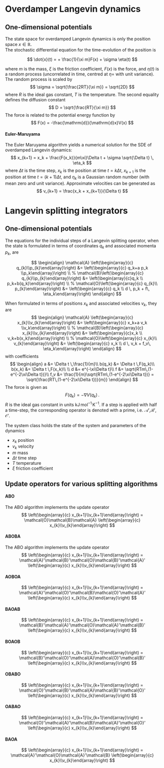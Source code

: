 
# Overdamper Langevin dynamics
## One-dimensional potentials
The state space for overdamped Langevin dynamics is only the position space $x\in \mathbb{R}$.  
The stochastic differential equation for the time-evolution of the position is

$$
	\dot{x}(t) = + \frac{1}{\xi m}F(x) + \sigma \eta(t)
$$

where $m$ is the mass, $\xi$ is the friction coefficient, $F(x)$ is the force, and $\eta(t)$ is a random process (uncorrelated in time, centred at $\eta=$ with unit variance). The random process is scaled by 
$$
	\sigma = \sqrt{\frac{2RT}{\xi m}} = \sqrt{2D}
$$where $R$ is the ideal gas constant, $T$ is the temperature. The second equality defines the diffusion constant
$$
	D = \sqrt{\frac{RT}{\xi m}}
$$
The force is related to the potential energy function by 
$$
	F(x) = -\frac{\mathrm{d}}{\mathrm{d}x}V(x)
$$
#### Euler-Maruyama
The Euler Maruyama algorithm yields a numerical solution for the SDE of overdamped Langevin dynamics: 
$$
	x_{k+1} = x_k + \frac{F(x_k)}{m\xi}\Delta t + \sigma \sqrt{\Delta t} \, \eta_k
$$
where $\Delta t$ is the time step, $x_k$ is the position at time $t=k\Delta t$, $x_{k+1}$ is the position at time $t=(k+1)\Delta t$, and $\eta_k$ is a Gaussian random number (with mean zero and unit variance).
Approximate velocities can be generated as
$$
	v_{k+1} = \frac{x_k + x_{k+1}}{\Delta t}
$$

# Langevin splitting integrators

## One-dimensional potentials
The equations for the individual steps of a Langevin splitting operator, when the state is formulated in terms of coordinates $q_k$ and associated momenta $p_k$, are

$$
\begin{align}
\mathcal{A} \left(\begin{array}{c} q_{k}\\p_{k}\end{array}\right) 
&= \left(\begin{array}{c} q_k+a p_k \\p_k\end{array}\right) \\
%
\mathcal{B}\left(\begin{array}{c} q_{k}\\p_{k}\end{array}\right) 
     &= \left(\begin{array}{c}q_k \\ p_k+b(q_k)\end{array}\right) \\ 
%
\mathcal{O}\left(\begin{array}{c} q_{k}\\ p_{k}\end{array}\right) 
     &= \left(\begin{array}{c} q_k \\ d \, p_k + f\, \eta_k\end{array}\right)
\end{align}
$$

When formulated in terms of positions $x_k$ and associated velocities $v_k$, they are
$$
\begin{align}
\mathcal{A} \left(\begin{array}{c} x_{k}\\v_{k}\end{array}\right) 
&= \left(\begin{array}{c} x_k+a v_k \\v_k\end{array}\right) \\
%
\mathcal{B}\left(\begin{array}{c} x_{k}\\v_{k}\end{array}\right) 
     &= \left(\begin{array}{c}x_k \\ v_k+b(x_k)\end{array}\right) \\ 
%
\mathcal{O}\left(\begin{array}{c} x_{k}\\ v_{k}\end{array}\right) 
     &= \left(\begin{array}{c} x_k \\ d \, v_k + f_v\, \eta_k\end{array}\right)
\end{align}
$$
with coefficients
$$
\begin{align}
a      &= \Delta t \,\frac{1}{m}\\
b(q_k) &= \Delta t \,F(q_k)\\
b(x_k) &= \Delta t \,F(x_k)\\ \\
d      &= e^{-\xi\Delta t}\\
f      &= \sqrt{RTm\,(1-e^{-2\xi\Delta t})}\\
f_v   &= \frac{1}{m}\sqrt{RTm\,(1-e^{-2\xi\Delta t})} = \sqrt{\frac{RT\,(1-e^{-2\xi\Delta t})}{m}} 
\end{align}
$$
The force is given as 
$$
F(q_k) = -\nabla V(q_k) \, .
$$
$R$ is the ideal gas constant in units $\mathrm{kJ}\,\mathrm{mol}^{-1}\, \mathrm{K}^{-1}$.
If a step is applied with half a time-step, the corresponding operator is denoted with a prime, i.e. $\mathcal{A}'$,$\mathcal{B}'$, $\mathcal{O}'$. 

The system class holds the state of the system and parameters of the dynamics
- $x_k$ position
- $v_k$ velocity
- $m$ mass
- $\Delta t$ time step
- $T$ temperature
- $\xi$ friction coefficient

## Update operators for various splitting algorithms
#### ABO
The ABO algorithm implements the update operator
$$
\left(\begin{array}{c} x_{k+1}\\v_{k+1}\end{array}\right) =
\mathcal{O}\mathcal{B}\mathcal{A} \left(\begin{array}{c} x_{k}\\v_{k}\end{array}\right) 
$$
#### ABOBA
The ABO algorithm implements the update operator
$$
\left(\begin{array}{c} x_{k+1}\\v_{k+1}\end{array}\right) =
\mathcal{A}'\mathcal{B}'\mathcal{O}\mathcal{B}'\mathcal{A}' \left(\begin{array}{c} x_{k}\\v_{k}\end{array}\right) 
$$
#### AOBOA
$$
\left(\begin{array}{c} x_{k+1}\\v_{k+1}\end{array}\right) =
\mathcal{A}'\mathcal{O}'\mathcal{B}\mathcal{O}'\mathcal{A}' \left(\begin{array}{c} x_{k}\\v_{k}\end{array}\right) 
$$
#### BAOAB
$$
\left(\begin{array}{c} x_{k+1}\\v_{k+1}\end{array}\right) =
\mathcal{B}'\mathcal{A}'\mathcal{O}\mathcal{A}'\mathcal{B}' \left(\begin{array}{c} x_{k}\\v_{k}\end{array}\right) 
$$

#### BOAOB
$$
\left(\begin{array}{c} x_{k+1}\\v_{k+1}\end{array}\right) =
\mathcal{B}'\mathcal{O}'\mathcal{A}\mathcal{O}'\mathcal{B}' \left(\begin{array}{c} x_{k}\\v_{k}\end{array}\right) 
$$
#### OBABO
$$
\left(\begin{array}{c} x_{k+1}\\v_{k+1}\end{array}\right) =
\mathcal{O}'\mathcal{B}'\mathcal{A}\mathcal{B}'\mathcal{O}' \left(\begin{array}{c} x_{k}\\v_{k}\end{array}\right) 
$$
#### OABAO
$$
\left(\begin{array}{c} x_{k+1}\\v_{k+1}\end{array}\right) =
\mathcal{O}'\mathcal{A}'\mathcal{B}\mathcal{A}'\mathcal{O}' \left(\begin{array}{c} x_{k}\\v_{k}\end{array}\right) 
$$
#### BAOA
$$
\left(\begin{array}{c} x_{k+1}\\v_{k+1}\end{array}\right) =
\mathcal{A}'\mathcal{O}\mathcal{A}'\mathcal{B} \left(\begin{array}{c} x_{k}\\v_{k}\end{array}\right) 
$$
